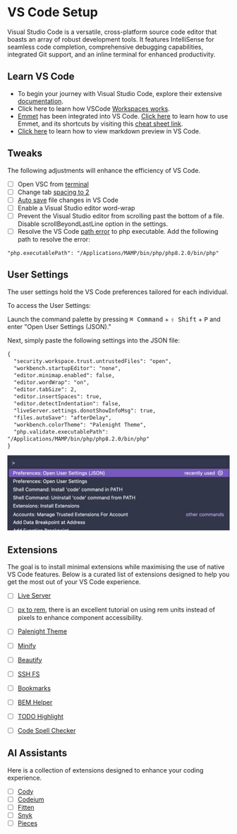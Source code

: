 # VS Code Setup

Visual Studio Code is a versatile, cross-platform source code editor that boasts an array of robust development tools. It features IntelliSense for seamless code completion, comprehensive debugging capabilities, integrated Git support, and an inline terminal for enhanced productivity.

## Learn VS Code

* To begin your journey with Visual Studio Code, explore their extensive [documentation](https://code.visualstudio.com/docs/).
* Click here to learn how VSCode [Workspaces works](https://www.youtube.com/watch?v=iLmQ52IIrvM).
* [Emmet](https://code.visualstudio.com/docs/editor/emmet) has been integrated into VS Code. [Click here](https://youtu.be/V8vizNQKtx0?si=Nb51inVxUKyDhgyJ) to learn how to use Emmet, and its shortcuts by visiting this [cheat sheet link](https://docs.emmet.io/cheat-sheet/).
* [Click here](https://youtu.be/_VpuYH3HU9s?si=mf2K4SgRA6INbtg7) to learn how to view markdown preview in VS Code.

## Tweaks

The following adjustments will enhance the efficiency of VS Code.

- [ ] Open VSC from [terminal](https://code.visualstudio.com/docs/setup/mac#_launching-from-the-command-line)
- [ ] Change tab [spacing to 2](https://stackoverflow.com/questions/29972396/how-can-i-customize-the-tab-to-space-conversion-factor-in-vs-code)
- [ ] [Auto save](https://www.youtube.com/watch?v=nBsukFTnGf8) file changes in VS Code
- [ ] Enable a Visual Studio editor word-wrap
- [ ] Prevent the Visual Studio editor from scrolling past the bottom of a file.
Disable scrollBeyondLastLine option in the settings.
- [ ] Resolve the VS Code [path error](https://stackoverflow.com/a/47530455) to php executable.
Add the following path to resolve the error:

```
"php.executablePath": "/Applications/MAMP/bin/php/php8.2.0/bin/php" 
```

## User Settings

The user settings hold the VS Code preferences tailored for each individual.

To access the User Settings:

Launch the command palette by pressing <kbd>⌘ Command</kbd> + <kbd>⇧ Shift</kbd> + <kbd>P</kbd> and enter "Open User Settings (JSON)."

Next, simply paste the following settings into the JSON file:

```
{
  "security.workspace.trust.untrustedFiles": "open",
  "workbench.startupEditor": "none",
  "editor.minimap.enabled": false,
  "editor.wordWrap": "on",
  "editor.tabSize": 2,
  "editor.insertSpaces": true,
  "editor.detectIndentation": false,
  "liveServer.settings.donotShowInfoMsg": true,
  "files.autoSave": "afterDelay",
  "workbench.colorTheme": "Palenight Theme",
  "php.validate.executablePath": "/Applications/MAMP/bin/php/php8.2.0/bin/php"
}
```

![VSCode user setting json](/images/user-setting-json.png "VSCode user setting json")

## Extensions

The goal is to install minimal extensions while maximising the use of native VS Code features. Below is a curated list of extensions designed to help you get the most out of your VS Code experience.

- [ ] [Live Server](https://marketplace.visualstudio.com/items?itemName=ritwickdey.LiveServer)
- [ ] [px to rem](https://marketplace.visualstudio.com/items?itemName=sainoba.px-to-rem), there is an excellent tutorial on using rem units instead of pixels to enhance component accessibility.
- [ ] [Palenight Theme](https://marketplace.visualstudio.com/items?itemName=whizkydee.material-palenight-theme)
- [ ] [Minify](https://marketplace.visualstudio.com/items?itemName=HookyQR.minify)
- [ ] [Beautify](https://marketplace.visualstudio.com/items?itemName=HookyQR.beautify) 
- [ ] [SSH FS](https://marketplace.visualstudio.com/items?itemName=Kelvin.vscode-sshfs)
- [ ] [Bookmarks](https://marketplace.visualstudio.com/items?itemName=alefragnani.Bookmarks)
- [ ] [BEM Helper](https://marketplace.visualstudio.com/items?itemName=Box-Of-Hats.bemhelper)
- [ ] [TODO Highlight](https://marketplace.visualstudio.com/items?itemName=wayou.vscode-todo-highlight)
- [ ] [Code Spell Checker](https://marketplace.visualstudio.com/items?itemName=streetsidesoftware.code-spell-checker)


## AI Assistants

Here is a collection of extensions designed to enhance your coding experience.

- [ ] [Cody](https://marketplace.visualstudio.com/items?itemName=sourcegraph.cody-ai)
- [ ] [Codeium](https://marketplace.visualstudio.com/items?itemName=Codeium.codeium)
- [ ] [Fitten](https://marketplace.visualstudio.com/items?itemName=FittenTech.Fitten-Code)
- [ ] [Snyk](https://marketplace.visualstudio.com/items?itemName=snyk-security.snyk-vulnerability-scanner-vs)
- [ ] [Pieces](https://marketplace.visualstudio.com/items?itemName=MeshIntelligentTechnologiesInc.pieces-vscode)